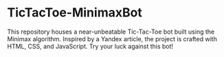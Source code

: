# TicTacToe-MinimaxBot
 This repository houses a near-unbeatable Tic-Tac-Toe bot built using the Minimax algorithm. Inspired by a Yandex article, the project is crafted with HTML, CSS, and JavaScript. Try your luck against this bot!
